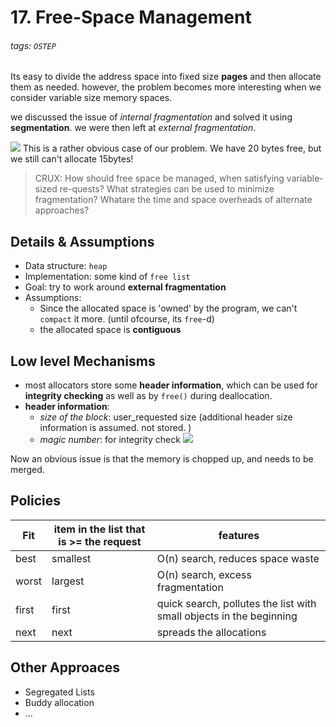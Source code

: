 # 17. Free-Space Management
###### tags: `OSTEP`

Its easy to divide the address space into fixed size **pages** and then allocate them as needed. however, the problem becomes more interesting when we consider variable size memory spaces.

we discussed the issue of *internal fragmentation* and solved it using **segmentation**. we were then left at *external fragmentation*.

![](https://i.imgur.com/8WPlWvm.png)
This is a rather obvious case of our problem. We have 20 bytes free, but we still can't allocate 15bytes!

> CRUX:
> How should free space be managed, when satisfying variable-sized re-quests? What strategies can be used to minimize fragmentation? Whatare the time and space overheads of alternate approaches?

## Details & Assumptions

- Data structure: `heap`
- Implementation: some kind of `free list`
- Goal: try to work around **external fragmentation**
- Assumptions: 
    - Since the allocated space is 'owned' by the program, we can't `compact` it more. (until ofcourse, its `free`-d)
    - the allocated space is **contiguous**

## Low level Mechanisms
- most allocators store some **header information**, which can be used for **integrity checking** as well as by `free()` during deallocation.
- **header information**:
    - *size of the block*: user_requested size (additional header size information is assumed. not stored. ) 
    - *magic number*: for integrity check
![](https://i.imgur.com/wKWFPAI.png)

Now an obvious issue is that the memory is chopped up, and needs to be merged.

## Policies
| Fit | item in the list that is >= the request | features |
| - | - | - |
| best | smallest | O(n) search, reduces space waste |
| worst | largest | O(n) search, excess fragmentation |
| first | first | quick search, pollutes the list with small objects in the beginning |
| next | next | spreads the allocations |

## Other Approaces
- Segregated Lists
- Buddy allocation
- ...
